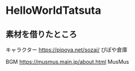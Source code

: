 # HelloWorldTatsuta

## 素材を借りたところ

キャラクター
https://pipoya.net/sozai/
ぴぽや倉庫

BGM
https://musmus.main.jp/about.html
MusMus
